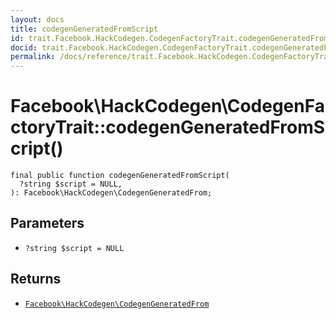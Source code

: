 ```yaml
---
layout: docs
title: codegenGeneratedFromScript
id: trait.Facebook.HackCodegen.CodegenFactoryTrait.codegenGeneratedFromScript
docid: trait.Facebook.HackCodegen.CodegenFactoryTrait.codegenGeneratedFromScript
permalink: /docs/reference/trait.Facebook.HackCodegen.CodegenFactoryTrait.codegenGeneratedFromScript.md
---
```

# Facebook\\HackCodegen\\CodegenFactoryTrait::codegenGeneratedFromScript()




``` Hack
final public function codegenGeneratedFromScript(
  ?string $script = NULL,
): Facebook\HackCodegen\CodegenGeneratedFrom;
```




## Parameters




+ ` ?string $script = NULL `




## Returns




* [` Facebook\HackCodegen\CodegenGeneratedFrom `](<class.Facebook.HackCodegen.CodegenGeneratedFrom.md>)